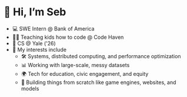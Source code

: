 # 👋 Hi, I’m Seb

- 💻 SWE Intern @ Bank of America
- 🧑‍🏫 Teaching kids how to code @ Code Haven
- 📖 CS @ Yale ('26)
- 🌟 My interests include
    - 🛠️ Systems, distributed computing, and performance optimization
    - 📊 Working with large-scale, messy datasets
    - 🌍 Tech for education, civic engagement, and equity
    - 🧱 Building things from scratch like game engines, websites, and models

